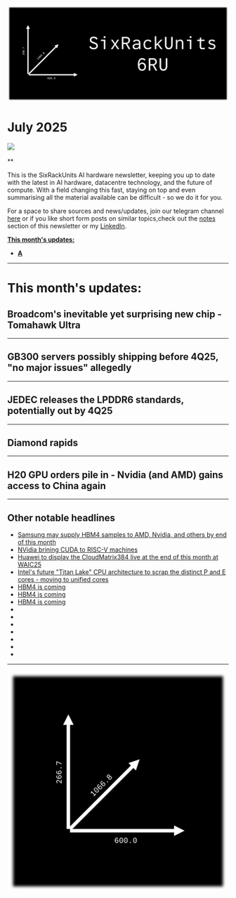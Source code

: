 [![](https://raw.githubusercontent.com/FistOfHit/SixRackUnits/refs/heads/main/assets/header.png)](https://sixrackunits.substack.com)

# July 2025

![](https://raw.githubusercontent.com/FistOfHit/SixRackUnits/refs/heads/main/newsletters/2025/july/images/title.jpg)

**

This is the SixRackUnits AI hardware newsletter, keeping you up to date with the latest in AI hardware, datacentre technology, and the future of compute. With a field changing this fast, staying on top and even summarising all the material available can be difficult - so we do it for you.

For a space to share sources and news/updates, join our telegram channel <a href="https://t.me/aihpc_infra_fans">here</a> or if you like short form posts on similar topics,check out the <a href="https://sixrackunits.substack.com/notes">notes</a> section of this newsletter or my <a href="https://www.linkedin.com/in/hitesh-kumar58">LinkedIn</a>.

[**This month's updates:**](#this-months-updates)
  - [**A**](#)

---

# This month's updates:

## Broadcom's inevitable yet surprising new chip - Tomahawk Ultra

---

## GB300 servers possibly shipping before 4Q25, "no major issues" allegedly

---

## JEDEC releases the LPDDR6 standards, potentially out by 4Q25 

---

## Diamond rapids

---


##  H20 GPU orders pile in - Nvidia (and AMD) gains access to China again

---

## Other notable headlines

* [Samsung may supply HBM4 samples to AMD, Nvidia, and others by end of this month](https://mp.weixin.qq.com/s?__biz=MzUzNTI5MTg3NA==&mid=2247485277&idx=1&sn=87490e5877da966181e0b765783bd76b&poc_token=HLOWgmijKey9o-fT9lAP_wGWGOj-DZZtaBWvlD0f)
* [NVidia brining CUDA to RISC-V machines](https://xpu.pub/2025/07/23/cuda-risc-v/)
* [Huawei to display the CloudMatrix384 live at the end of this month at WAIC25](https://www.tweaktown.com/news/106460/intels-next-gen-titan-lake-cpus-rumored-with-unified-core-that-combines-cores/index.html)
* [Intel's future "Titan Lake" CPU architecture to scrap the distinct P and E cores - moving to unified cores](https://www.hbm4.org/)
* [HBM4 is coming](https://x.com/kyleichan/status/1943879673382867403?t=_jO4qxORFtzyS6FsfP6Zpw&s=09)
* [HBM4 is coming](https://www.hbm4.org/)
* [HBM4 is coming](https://www.hbm4.org/)
* []()
* []()
* []()
* []()
* []()
* []()
* []()

---

[![](https://raw.githubusercontent.com/FistOfHit/SixRackUnits/refs/heads/main/assets/logo.png)](https://sixrackunits.substack.com)